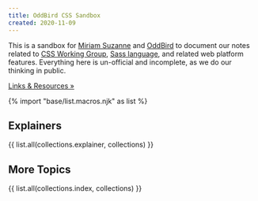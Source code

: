 ```yaml
---
title: OddBird CSS Sandbox
created: 2020-11-09
---
```


This is a sandbox for
[Miriam Suzanne](https://oddbird.net/authors/miriam/)
and [OddBird](https://oddbird.net/)
to document our notes
related to
[CSS Working Group](https://github.com/w3c/csswg-drafts/),
[Sass language](https://sass-lang.com/),
and related web platform features.
Everything here is un-official and incomplete,
as we do our thinking in public.

[gh]: https://github.com/oddbird/css-sandbox
[drafts]: https://github.com/w3c/csswg-drafts/issues

[Links & Resources »](/resources/)

{% import "base/list.macros.njk" as list %}

## Explainers

{{ list.all(collections.explainer, collections) }}

## More Topics

{{ list.all(collections.index, collections) }}
